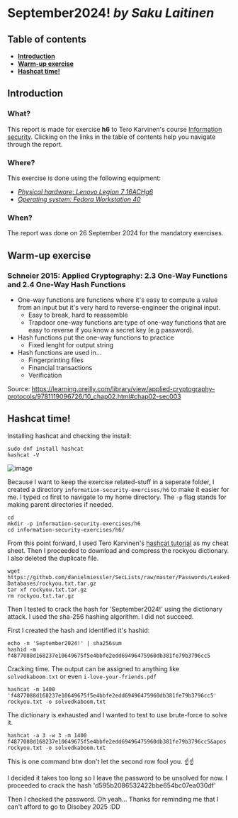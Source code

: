 # September2024! _by Saku Laitinen_

## Table of contents

- **[Introduction](https://github.com/KebabGarva/basic-network-security/blob/main/h6.md#introduction)**
- **[Warm-up exercise](https://github.com/KebabGarva/basic-network-security/blob/main/h6.md#warm-up-exercise)**
- **[Hashcat time!](url)**

## Introduction

### What?

This report is made for exercise **h6** to Tero Karvinen's course [Information security](https://terokarvinen.com/information-security/). Clicking on the links in the table of contents help you navigate through the report.

### Where?

This exercise is done using the following equipment:

- [*Physical hardware: Lenovo Legion 7 16ACHg6*](https://nanoreview.net/en/laptop/lenovo-legion-7-2021-amd?m=c.1_g.3_r.3_s.3)
- [*Operating system: Fedora Workstation 40*](https://fedoraproject.org/workstation/download)

### When?

The report was done on 26 September 2024 for the mandatory exercises.

## Warm-up exercise

### Schneier 2015: Applied Cryptography: 2.3 One-Way Functions and 2.4 One-Way Hash Functions

- One-way functions are functions where it's easy to compute a value from an input but it's very hard to reverse-engineer the original input.
  - Easy to break, hard to reassemble
  - Trapdoor one-way functions are type of one-way functions that are easy to reverse if you know a secret key (e.g password).
- Hash functions put the one-way functions to practice
  - Fixed lenght for output string
- Hash functions are used in...
  - Fingerprinting files
  - Financial transactions
  - Verification

Source: https://learning.oreilly.com/library/view/applied-cryptography-protocols/9781119096726/10_chap02.html#chap02-sec003

## Hashcat time!

Installing hashcat and checking the install:

```
sudo dnf install hashcat
hashcat -V
```

![image](https://github.com/user-attachments/assets/b916ea7b-cba2-47a9-bfd8-818b3cb54b7a)

Because I want to keep the exercise related-stuff in a seperate folder, I created a directory `information-security-exercises/h6` to make it easier for me. I typed `cd` first to navigate to my home directory. The `-p` flag stands for making parent directories if needed.

```
cd
mkdir -p information-security-exercises/h6
cd information-security-exercises/h6/
```

From this point forward, I used Tero Karvinen's [hashcat tutorial](https://terokarvinen.com/2022/cracking-passwords-with-hashcat/) as my cheat sheet. Then I proceeded to download and compress the rockyou dictionary. I also deleted the duplicate file.

```
wget https://github.com/danielmiessler/SecLists/raw/master/Passwords/Leaked-Databases/rockyou.txt.tar.gz
tar xf rockyou.txt.tar.gz
rm rockyou.txt.tar.gz
```
Then I tested to crack the hash for 'September2024!' using the dictionary attack. I used the sha-256 hashing algorithm. I did not succeed.

First I created the hash and identified it's hashid:

```
echo -n 'September2024!' | sha256sum
hashid -m f4877088d168237e10649675f5e4bbfe2edd69496475960db381fe79b3796cc5
```

Cracking time. The output can be assigned to anything like `solvedkaboom.txt` or even `i-love-your-friends.pdf`

```
hashcat -m 1400 'f4877088d168237e10649675f5e4bbfe2edd69496475960db381fe79b3796cc5' rockyou.txt -o solvedkaboom.txt
```

The dictionary is exhausted and I wanted to test to use brute-force to solve it.

```
hashcat -a 3 -w 3 -m 1400 f4877088d168237e10649675f5e4bbfe2edd69496475960db381fe79b3796cc5&apos rockyou.txt -o solvedkaboom.txt
```

This is one command btw don't let the second row fool you. ☝️☝️


I decided it takes too long so I leave the password to be unsolved for now. I proceeded to crack the hash 'd595b2086532422bbe654bc07ea030df'



Then I checked the password. Oh yeah... Thanks for reminding me that I can't afford to go to Disobey 2025 :DD



